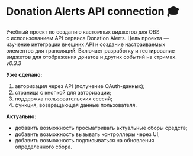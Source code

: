 # Donation Alerts API connection 🎓

Учебный проект по созданию кастомных виджетов для OBS с использованием API сервиса Donation Alerts. Цель проекта — изучение интеграции внешних API и создание настраиваемых элементов для трансляций. Включает разработку и тестирование виджетов для отображения донатов и других событий на стримах.
*v0.3.3*

**Уже сделано:**
1. авторизация через API (получение OAuth-данных);
2. страница с кнопкой для авторизации;
3. поддержка пользовательских ссесий;
4. функция, возвращающая данные пользователя.

**Актуально:**
- добавить возможность просматривать актуальные сборы средств;
- добавить возможность вызывать контроллеры через UI;
- добавить возможность подписываться на обновления определенного сбора.